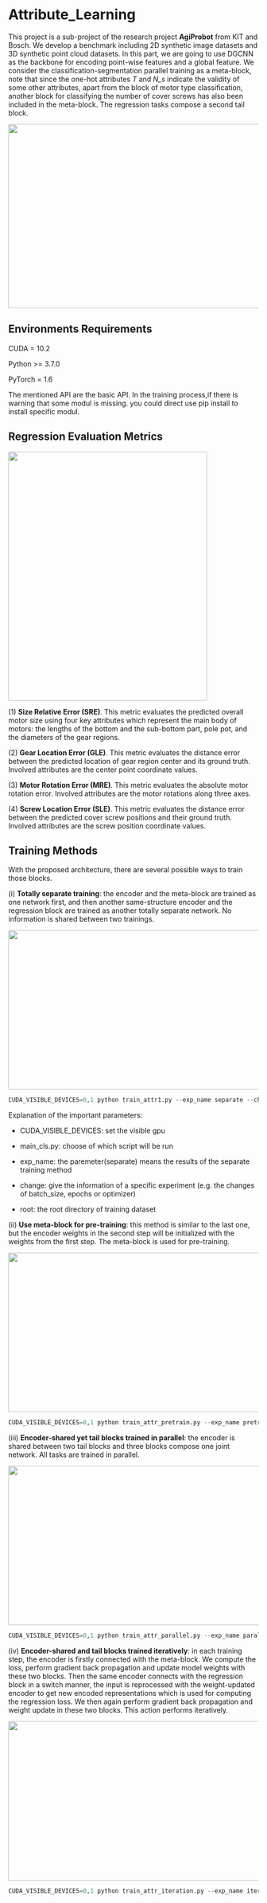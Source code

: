# Attribute_Learning
This project is a sub-project of the research project **AgiProbot** from KIT and Bosch. We develop a benchmark including 2D synthetic image datasets and 3D synthetic point cloud datasets. In this part, we are going to use DGCNN as the backbone for encoding point-wise features and a global feature. We consider the classification-segmentation parallel training as a meta-block, note that since the one-hot attributes *T* and *N_s* indicate the validity of some other attributes, apart from the block of motor type classification, another block for classifying the number of cover screws has also been included in the meta-block. The regression tasks compose a second tail block.

<img src="https://github.com/LinxiQIU/Attribute_Learning/blob/main/images/mtl_reg.png" width="700" height="370">

## Environments Requirements

CUDA = 10.2

Python >= 3.7.0

PyTorch = 1.6

The mentioned API are the basic API. In the training process,if there is warning that some modul is missing. you could direct use pip install to install specific modul.

## Regression Evaluation Metrics
<img src="https://github.com/LinxiQIU/Attribute_Learning/blob/main/images/metrics.png" width="400" height="500">

(1) **Size Relative Error (SRE)**. This metric evaluates the predicted overall motor size using four key attributes which represent the main body of motors: the lengths of the bottom and the sub-bottom part, pole pot, and the diameters of the gear regions.

(2) **Gear Location Error (GLE)**. This metric evaluates the distance error between the predicted location of gear region center and its ground truth. Involved attributes are the center point coordinate values.

(3) **Motor Rotation Error (MRE)**. This metric evaluates the absolute motor rotation error. Involved attributes are the motor rotations along three axes.

(4) **Screw Location Error (SLE)**. This metric evaluates the distance error between the predicted cover screw positions and their ground truth. Involved attributes are the screw position coordinate values.

## Training Methods
With the proposed architecture, there are several possible ways to train those blocks. 



(i) **Totally separate training**: the encoder and the meta-block are trained as one network first, and then another same-structure encoder and the regression block are trained as another totally separate network. No information is shared between two trainings. 

<img src="https://github.com/LinxiQIU/Attribute_Learning/blob/main/images/separate.png" width="600" height="320">

```python
CUDA_VISIBLE_DEVICES=0,1 python train_attr1.py --exp_name separate --change adawm_reg --root /home/ies/dataset/dataset1000 --epochs 200
```

Explanation of the important parameters:

* CUDA_VISIBLE_DEVICES: set the visible gpu

* main_cls.py: choose of which script will be run

* exp_name: the paremeter(separate) means the results of the separate training method

* change: give the information of a specific experiment (e.g. the changes of batch_size, epochs or optimizer)

* root: the root directory of training dataset


(ii) **Use meta-block for pre-training**: this method is similar to the last one, but the encoder weights in the second step will be initialized with the weights from the first step. The meta-block is used for pre-training.

<img src="https://github.com/LinxiQIU/Attribute_Learning/blob/main/images/pretrain.png" width="600" height="320">

```python
CUDA_VISIBLE_DEVICES=0,1 python train_attr_pretrain.py --exp_name pretrain1 --change adamw_no_seg --with_seg True --epochs 200 --root /home/ies/dataset/dataset1000
```

(iii) **Encoder-shared yet tail blocks trained in parallel**: the encoder is shared between two tail blocks and three blocks compose one joint network. All tasks are trained in parallel.

<img src="https://github.com/LinxiQIU/Attribute_Learning/blob/main/images/parallel.png" width="600" height="320">

```python
CUDA_VISIBLE_DEVICES=0,1 python train_attr_parallel.py --exp_name parallel --change adamw+wseg+5e-4 --with_seg True --epochs 200 --lr 0.0005--root /home/ies/dataset/dataset1000
```

(iv) **Encoder-shared and tail blocks trained iteratively**: in each training step, the encoder is firstly connected with the meta-block. We compute the loss, perform gradient back propagation and update model weights with these two blocks. Then the same encoder connects with the regression block in a switch manner, the input is reprocessed with the weight-updated encoder to get new encoded representations which is used for computing the regression loss. We then again perform gradient back propagation and weight update in these two blocks. This action performs iteratively. 

<img src="https://github.com/LinxiQIU/Attribute_Learning/blob/main/images/iterative.png" width="600" height="320">

```python
CUDA_VISIBLE_DEVICES=0,1 python train_attr_iteration.py --exp_name iterative --change adamw_wseg --with_seg True --epochs 200 --root /home/ies/dataset/dataset1000
```